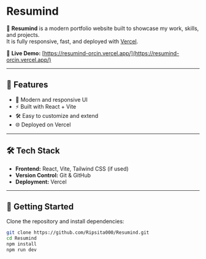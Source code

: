 # Resumind

🚀 **Resumind** is a modern portfolio website built to showcase my work, skills, and projects.  
It is fully responsive, fast, and deployed with [Vercel](https://vercel.com/).

🔗 **Live Demo:** [https://resumind-orcin.vercel.app/](https://resumind-orcin.vercel.app/)

---

## 📌 Features
- 🎨 Modern and responsive UI  
- ⚡ Built with React + Vite  
- 🛠️ Easy to customize and extend  
- 🌐 Deployed on Vercel  

---

## 🛠️ Tech Stack
- **Frontend:** React, Vite, Tailwind CSS (if used)  
- **Version Control:** Git & GitHub  
- **Deployment:** Vercel  

---

## 🚀 Getting Started

Clone the repository and install dependencies:

```bash
git clone https://github.com/Ripsita000/Resumind.git
cd Resumind
npm install
npm run dev

